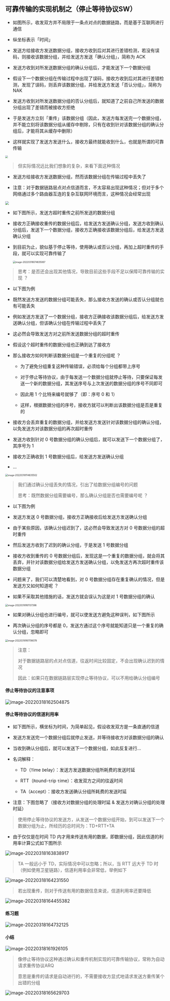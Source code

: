 ## 可靠传输的实现机制之（停止等待协议SW）

- 如图所示，收发双方并不局限于一条点对点的数据链路，而是基于互联网进行通信

- 纵坐标表示「时间」

- 发送方给接收方发送数据分组，接收方收到后对其进行差错检测，若没有误码，则接收该数据分组，并给发送方发送「确认分组」，简称为 ACK

- 发送方收到对所发送数据分组的确认分组后，才能发送下一个数据分组

- 假设下一个数据分组在传输过程中出现了误码，接收方收到后对其进行差错检测，发现了误码，则丢弃该数据分组，并给发送方发送「否认分组」，简称为 NAK

- 发送方收到对所发送数据分组的否认分组后，就知道了之前自己所发送的数据分组出现了差错而被接收方拒绝

- 于是发送方立刻「重传」该数据分组（因此，发送方每发送完一个数据分组，并不能立刻将该数据分组从缓存中剔除，只有在收到针对该数据分组的确认分组后，才能将其从缓存中删除）

- 这样就实现了发送方发送什么，接收方最终就能收到什么，也就是所谓的可靠传输

<img src="https://aliyun-oss-lpj.oss-cn-qingdao.aliyuncs.com/images/old-from-gitee-2022-03-25/by-picgo/image-20220317230318113.png" style="zoom:50%;" />

> 但实际情况远比我们想象的复杂，来看下面这种情况

- 发送方给接收方发送数据分组，然而该数据分组在传输过程中丢失了

- 注意：对于数据链路层点对点信道而言，不太容易出现这种情况；但对于多个网络通过多个路由器互连的复杂互联网环境而言，这种情况会经常出现

<img src="https://aliyun-oss-lpj.oss-cn-qingdao.aliyuncs.com/images/old-from-gitee-2022-03-25/png-mass/%E8%B6%85%E6%97%B6%E9%87%8D%E4%BC%A0%E7%9A%84%E5%8E%9F%E5%9B%A0.png" style="zoom:67%;" />

- 如下图所示，发送方超时重传之前所发送的数据分组

- 接收方正确接收重传的数据分组后，给发送方发送确认分组，发送方收到确认分组后，发送下一个数据分组，接收方正确接收该数据分组后，给发送方发送确认分组

- 到目前为止，貌似基于停止等待，使用确认或否认分组，再加上超时重传的手段，就可以实现可靠传输了
	
	<img src="https://aliyun-oss-lpj.oss-cn-qingdao.aliyuncs.com/images/old-from-gitee-2022-03-25/by-picgo/image-20220318074635067.png" alt="image-20220318074635067" style="zoom:50%;" />

> 思考：是否还会出现其他情况，导致目前这些手段不足以保障可靠传输的实现 ？

- 以下图为例

- 既然发送方发送的数据分组可能丢失，那么接收方发送的确认或否认分组就也有可能丢失

- 例如发送方发送了一个数据分组，接收方正确接收该数据分组后，给发送方发送确认分组，但该确认分组在传输过程中丢失了

- 这必然会导致发送方对之前所发送数据分组的超时重传

- 假设这个超时重传的数据分组也正确到达了接收方

- 那么接收方如何判断该数据分组是一个重复的分组呢 ？

	- 为了避免分组重复这种传输错误，必须给每个分组都带上序号

	- 对于停止等待协议，由于每发送一个数据分组就停止等待，只要保证每发送一个新的数据分组，其发送序号与上次发送的数据分组的序号不同即可

	- 因此用 1 个比特来编号就够了（即：序号 0 和 1）

	- 这样，根据数据分组的序号，接收方就可以判断出该数据分组是否是重复的

- 接收方会丢弃重复的数据分组，并给发送方发送针对该数据分组的确认分组，以免发送方对该数据分组的再次超时重传

- 发送方收到针对 0 号数据分组的确认分组后，就可以发送下一个数据分组了，其序号为 1

- 接收方正确收到 1 号数据分组后，给发送方发送确认分组

- ...

<img src="https://aliyun-oss-lpj.oss-cn-qingdao.aliyuncs.com/images/old-from-gitee-2022-03-25/by-picgo/image-20220318114635502.png" alt="image-20220318114635502" style="zoom:50%;" />

> 我们通过确认分组丢失的情况，引出了给数据分组编号的问题
>
> 思考：既然数据分组需要编号，那么确认分组是否也需要编号呢 ？

- 以下图为例

- 发送方发送 0 号数据分组，接收方正确接收后给发送方发送确认分组

- 由于某些原因，该确认分组迟到了，这必然会导致发送方对 0 号数据分组的超时重传

- 然后发送方收到了迟到的确认分组，于是发送 1 号数据分组

- 接收方收到重传的 0 号数据分组后，发现这是一个重复的数据分组，就会将其丢弃，并针对该数据分组给发送方发送确认分组，以免发送方再次超时重传该数据分组

- 问题来了，我们可以清楚地看到，对 0 号数据分组存在重复确认的情况，但是发送方又如何知道呢 ？

- 如果不采取其他措施的话，发送方就会误认为这是对 1 号数据分组的确认

<img src="https://aliyun-oss-lpj.oss-cn-qingdao.aliyuncs.com/images/old-from-gitee-2022-03-25/by-picgo/image-20220318161137396.png" alt="image-20220318161137396" style="zoom:50%;" />

- 如果对确认分组也进行编号，就可以使发送方避免这种误判，如下图所示

- 两次确认分组的序号都是 0，发送方通过这个序号就能知道只是一个重复的确认分组，忽略即可

<img src="https://aliyun-oss-lpj.oss-cn-qingdao.aliyuncs.com/images/old-from-gitee-2022-03-25/by-picgo/image-20220318161706078.png" alt="image-20220318161706078" style="zoom:50%;" />

> 注意：
>
> 对于数据链路层的点对点信道，往返时间比较固定，不会出现确认迟到的情况
>
> 因此：如果只在数据链路层实现停止等待协议，可以不用给确认分组编号

#### 停止等待协议的注意事项

![image-20220318162504875](https://aliyun-oss-lpj.oss-cn-qingdao.aliyuncs.com/images/old-from-gitee-2022-03-25/by-picgo/image-20220318162504875.png)

#### 停止等待协议的信道利用率

- 如下图所示，横坐标为时间，为简单起见，假设收发双方是一条直通的信道

- 发送方发送完一个数据分组后就停止发送，并等待接收方对该数据分组的确认

- 当收到确认分组后，就可以发送下一个数据分组，如此反复进行...

- 名词解释：

	- TD（`T`ime `D`elay）：发送方发送数据分组所耗费的发送时延

	- RTT（`R`ound-`t`rip `t`ime）：收发双方之间的往返时间

	- TA（`A`ccept）：接收方发送确认分组所耗费的发送时延

- 注意：下图忽略了（接收方对数据分组的处理时延 & 发送方对确认分组的处理时延）

> 使用停止等待协议的发送方，从发送一个数据分组开始，到可以发送下一个数据分组为止，所经历的总时间为：TD+RTT+TA

- 由于仅仅是在时间 TD 内才用来传送有用的数据，即数据分组，因此信道的利用率计算公式如下图所示

![image-20220318163838917](https://aliyun-oss-lpj.oss-cn-qingdao.aliyuncs.com/images/old-from-gitee-2022-03-25/by-picgo/image-20220318163838917.png)

> TA 一般远小于 TD，实际情况中可以忽略；所以，当 RTT 远大于 TD 时（例如使用卫星链路），信道利用率会非常低，举例如下

![image-20220318164231550](https://aliyun-oss-lpj.oss-cn-qingdao.aliyuncs.com/images/old-from-gitee-2022-03-25/by-picgo/image-20220318164231550.png)

> 若出现重传，则对于传送有用的数据信息来说，信道利用率还要降低

![image-20220318164455382](https://aliyun-oss-lpj.oss-cn-qingdao.aliyuncs.com/images/old-from-gitee-2022-03-25/by-picgo/image-20220318164455382.png)

#### 练习题

![image-20220318164732125](https://aliyun-oss-lpj.oss-cn-qingdao.aliyuncs.com/images/old-from-gitee-2022-03-25/by-picgo/image-20220318164732125.png)

#### 小结

![image-20220318161926105](https://aliyun-oss-lpj.oss-cn-qingdao.aliyuncs.com/images/old-from-gitee-2022-03-25/by-picgo/image-20220318161926105.png)

> 像停止等待协议这种通过确认和重传机制实现的可靠传输协议，常称为自动请求重传协议ARQ
> 
> 意思是重传的请求是自动进行的，不需要接收方显式地请求发送方重传某个出错的分组

![image-20220318165629703](https://aliyun-oss-lpj.oss-cn-qingdao.aliyuncs.com/images/old-from-gitee-2022-03-25/by-picgo/image-20220318165629703.png)

